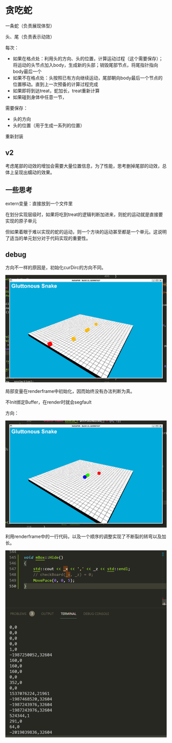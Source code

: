 # 贪吃蛇

一条蛇（负责展现体型）

头、尾（负责表示动效）





每次：

- 如果在格点处：利用头的方向、头的位置，计算运动过程（这个需要保存）；将运动的头节点加入body，生成新的头部；销毁尾部节点，将尾指针指向body最后一个
- 如果不在格点处：头按照已有方向继续运动，尾部朝向body最后一个节点的位置移动。直到上一次预备的计算过程完成
- 如果即将到达treat，蛇加长，treat重新计算
- 如果碰到身体中任意一节，



需要保存：

- 头的方向
- 头的位置（用于生成一系列的位置）



重新封装





## v2

考虑尾部的动效的增加会需要大量位置信息，为了性能，思考删掉尾部的动效，总体上呈现出蠕动的效果。



## 一些思考

extern变量：直接放到一个文件里

在划分实现层级时，如果将吃到treat的逻辑判断加进来，则蛇的运动就是直接要实现的原子单元

但如果着眼于难以实现的蛇的运动，则一个方块的运动甚至都是一个单元。这说明了适当的单元划分对于代码实现的重要性。

## debug

方向不一样的原因是，初始化curDirc的方向不同。

![image-20210715164742876](assets/image-20210715164742876.png)



局部变量在renderframe中初始化，因而始终没有办法判断为真。

不Init绑定Buffer，在render时就会segfault

方向：

![image-20210715181756521](assets/image-20210715181756521.png)



利用renderframe中的一行代码，以及一个顺序的调整实现了不断裂的转弯以及加长。

![image-20210716002530175](assets/image-20210716002530175.png)
